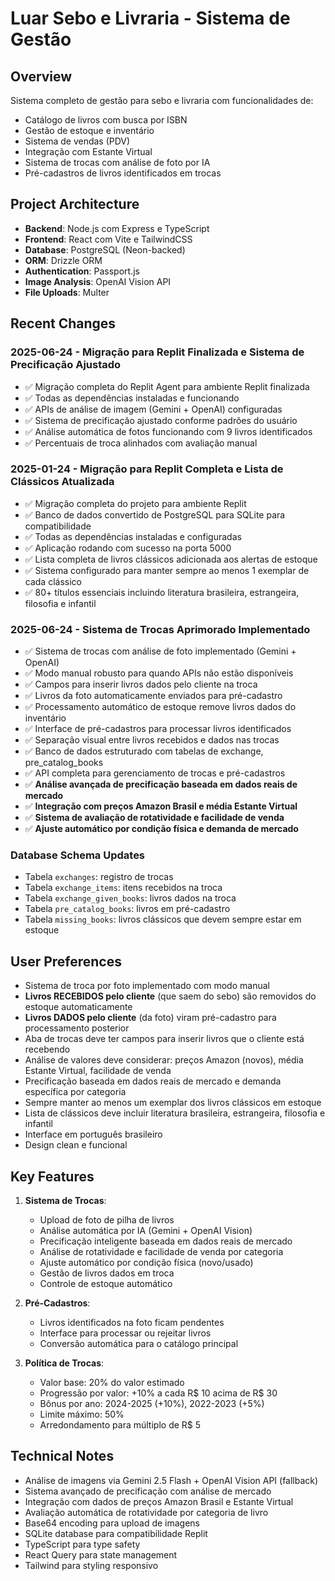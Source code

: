 # Luar Sebo e Livraria - Sistema de Gestão

## Overview
Sistema completo de gestão para sebo e livraria com funcionalidades de:
- Catálogo de livros com busca por ISBN
- Gestão de estoque e inventário
- Sistema de vendas (PDV)
- Integração com Estante Virtual
- Sistema de trocas com análise de foto por IA
- Pré-cadastros de livros identificados em trocas

## Project Architecture
- **Backend**: Node.js com Express e TypeScript
- **Frontend**: React com Vite e TailwindCSS
- **Database**: PostgreSQL (Neon-backed)
- **ORM**: Drizzle ORM
- **Authentication**: Passport.js
- **Image Analysis**: OpenAI Vision API
- **File Uploads**: Multer

## Recent Changes
### 2025-06-24 - Migração para Replit Finalizada e Sistema de Precificação Ajustado
- ✅ Migração completa do Replit Agent para ambiente Replit finalizada
- ✅ Todas as dependências instaladas e funcionando
- ✅ APIs de análise de imagem (Gemini + OpenAI) configuradas
- ✅ Sistema de precificação ajustado conforme padrões do usuário
- ✅ Análise automática de fotos funcionando com 9 livros identificados
- ✅ Percentuais de troca alinhados com avaliação manual

### 2025-01-24 - Migração para Replit Completa e Lista de Clássicos Atualizada
- ✅ Migração completa do projeto para ambiente Replit
- ✅ Banco de dados convertido de PostgreSQL para SQLite para compatibilidade
- ✅ Todas as dependências instaladas e configuradas
- ✅ Aplicação rodando com sucesso na porta 5000
- ✅ Lista completa de livros clássicos adicionada aos alertas de estoque
- ✅ Sistema configurado para manter sempre ao menos 1 exemplar de cada clássico
- ✅ 80+ títulos essenciais incluindo literatura brasileira, estrangeira, filosofia e infantil

### 2025-06-24 - Sistema de Trocas Aprimorado Implementado
- ✅ Sistema de trocas com análise de foto implementado (Gemini + OpenAI)
- ✅ Modo manual robusto para quando APIs não estão disponíveis
- ✅ Campos para inserir livros dados pelo cliente na troca
- ✅ Livros da foto automaticamente enviados para pré-cadastro
- ✅ Processamento automático de estoque remove livros dados do inventário
- ✅ Interface de pré-cadastros para processar livros identificados
- ✅ Separação visual entre livros recebidos e dados nas trocas
- ✅ Banco de dados estruturado com tabelas de exchange, pre_catalog_books
- ✅ API completa para gerenciamento de trocas e pré-cadastros
- ✅ **Análise avançada de precificação baseada em dados reais de mercado**
- ✅ **Integração com preços Amazon Brasil e média Estante Virtual**
- ✅ **Sistema de avaliação de rotatividade e facilidade de venda**
- ✅ **Ajuste automático por condição física e demanda de mercado**

### Database Schema Updates
- Tabela `exchanges`: registro de trocas
- Tabela `exchange_items`: itens recebidos na troca
- Tabela `exchange_given_books`: livros dados na troca
- Tabela `pre_catalog_books`: livros em pré-cadastro
- Tabela `missing_books`: livros clássicos que devem sempre estar em estoque

## User Preferences
- Sistema de troca por foto implementado com modo manual
- **Livros RECEBIDOS pelo cliente** (que saem do sebo) são removidos do estoque automaticamente
- **Livros DADOS pelo cliente** (da foto) viram pré-cadastro para processamento posterior
- Aba de trocas deve ter campos para inserir livros que o cliente está recebendo
- Análise de valores deve considerar: preços Amazon (novos), média Estante Virtual, facilidade de venda
- Precificação baseada em dados reais de mercado e demanda específica por categoria
- Sempre manter ao menos um exemplar dos livros clássicos em estoque
- Lista de clássicos deve incluir literatura brasileira, estrangeira, filosofia e infantil
- Interface em português brasileiro
- Design clean e funcional

## Key Features
1. **Sistema de Trocas**:
   - Upload de foto de pilha de livros
   - Análise automática por IA (Gemini + OpenAI Vision)
   - Precificação inteligente baseada em dados reais de mercado
   - Análise de rotatividade e facilidade de venda por categoria
   - Ajuste automático por condição física (novo/usado)
   - Gestão de livros dados em troca
   - Controle de estoque automático

2. **Pré-Cadastros**:
   - Livros identificados na foto ficam pendentes
   - Interface para processar ou rejeitar livros
   - Conversão automática para o catálogo principal

3. **Política de Trocas**:
   - Valor base: 20% do valor estimado
   - Progressão por valor: +10% a cada R$ 10 acima de R$ 30
   - Bônus por ano: 2024-2025 (+10%), 2022-2023 (+5%)
   - Limite máximo: 50%
   - Arredondamento para múltiplo de R$ 5

## Technical Notes
- Análise de imagens via Gemini 2.5 Flash + OpenAI Vision API (fallback)
- Sistema avançado de precificação com análise de mercado
- Integração com dados de preços Amazon Brasil e Estante Virtual
- Avaliação automática de rotatividade por categoria de livro
- Base64 encoding para upload de imagens
- SQLite database para compatibilidade Replit
- TypeScript para type safety
- React Query para state management
- Tailwind para styling responsivo